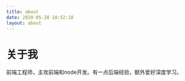 ```yaml
---
title: about
date: 2020-05-28 18:52:18
layout: about
---
```


# 关于我
前端工程师，主攻前端和node开发。有一点后端经验，额外爱好深度学习。
